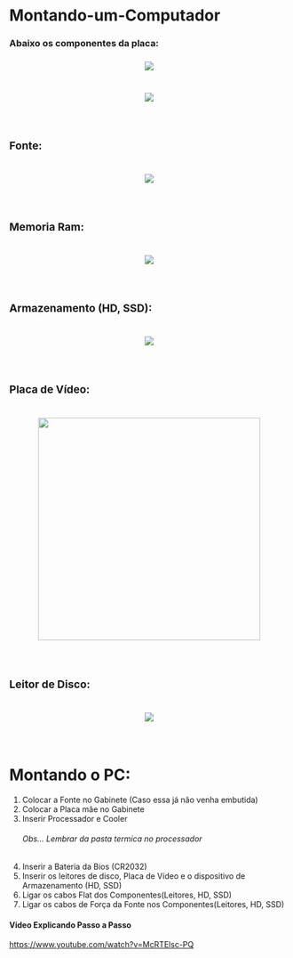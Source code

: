 # Montando-um-Computador
<h3>Abaixo os componentes da placa:<h3>

<div class="imgs" align=center>
  
  <img src="https://user-images.githubusercontent.com/116499516/215330245-beab2d86-2d8a-47e7-a1c0-7d713aa3ff10.JPG">
  </br></br></br>
  <img src="https://user-images.githubusercontent.com/116499516/215330707-0e168cb2-12b5-40b9-9b1b-eaf2d5185cac.jpg">
  </br></br></br>
  
  <h3 align=left>Fonte:</h3>
  </br>

  <img src="https://user-images.githubusercontent.com/116499516/215340457-62680c69-680c-4ad2-bb34-dd7c707110ca.jpg">
</br></br></br>

  <h3 align=left>Memoria Ram:</h3>
  </br>

  <img src="https://user-images.githubusercontent.com/116499516/215340955-63c20362-7fb7-4d93-b28a-2725711fce49.jpg">
</br></br></br>

  <h3 align=left>Armazenamento (HD, SSD):</h3>
  </br>

  <img src="https://user-images.githubusercontent.com/116499516/215340956-dce3e7f6-afe5-4680-a125-babfd8746580.jpg">
</br></br></br>

  <h3 align=left>Placa de Vídeo:</h3>
  </br>

  <img src="https://user-images.githubusercontent.com/116499516/215342046-f23a8d59-fb56-40a3-9777-924b89c4ad99.png" height= 400px widht=200px>
</br></br></br>

  <h3 align=left>Leitor de Disco:</h3>
  </br>

  <img src="https://user-images.githubusercontent.com/116499516/215342801-ecb7021d-6d7e-48a5-8bcc-9b07203f9009.png">
</br></br></br>
</div>
<h1 align=left>Montando o PC:</h1>
<ol>
  <li>Colocar a Fonte no Gabinete (Caso essa já não venha embutida)</li>
  <li>Colocar a Placa mãe no Gabinete</li>
  <li>Inserir Processador e Cooler</li>
  <h6>Obs... Lembrar da pasta termica no processador</h6>
  <li>Inserir a Bateria da Bios (CR2032)</li>
  <li>Inserir os leitores de disco, Placa de Vídeo e o dispositivo de Armazenamento (HD, SSD)</li>
  <li>Ligar os cabos Flat dos Componentes(Leitores, HD, SSD)</li>
  <li>Ligar os cabos de Força da Fonte nos Componentes(Leitores, HD, SSD)</li>
</ol>

<h4>Video Explicando Passo a Passo</h4>

https://www.youtube.com/watch?v=McRTElsc-PQ


  

  
  


  
